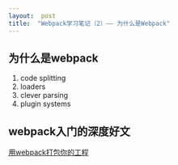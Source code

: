 ```yaml
---
layout:  post
title:  "Webpack学习笔记（2）—— 为什么是Webpack"
---
```


## 为什么是webpack
1. code splitting  
2. loaders  
3. clever parsing  
4. plugin systems  

## webpack入门的深度好文

[用webpack打包你的工程](https://blog.madewithlove.be/post/webpack-your-bags/)
